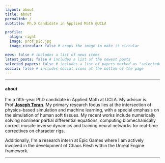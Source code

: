 ```yaml
---
layout: about
title: about
permalink: /
subtitle: Ph.D Candidate in Applied Math @UCLA

profile:
  align: right
  image: prof_pic.jpg
  image_circular: false # crops the image to make it circular

news: false # includes a list of news items
latest_posts: false # includes a list of the newest posts
selected_papers: false # includes a list of papers marked as "selected={true}"
social: false # includes social icons at the bottom of the page
---
```

---
#### about

I'm a fifth-year PhD candidate in Applied Math at UCLA. My advisor is Prof.**[Joseph Teran](https://www.math.ucla.edu/~jteran/)**. My primary research focus lies at the intersection of physics-based simulation and machine learning, with a special emphasis on the simulation of human soft tissues. My recent works include numerically solving nonlinear partial differential equations, computing biomechanically correct muscle inverse dynamics and training neural networks for real-time correctives on character rigs.

Additionally, I'm a research intern at Epic Games where I am actively involved in the development of Chaos Flesh within the Unreal Engine framework.

---